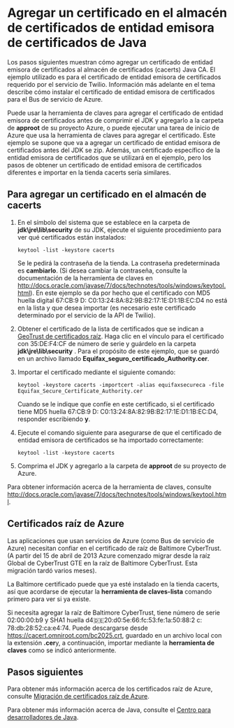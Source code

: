 <properties 
    pageTitle="Agregar un certificado en el almacén de CA de Java | Microsoft Azure" 
    description="Obtenga información sobre cómo agregar un certificado de entidad emisora de certificados en el almacén de certificados (cacerts) de la entidad emisora de certificados de Java para servicio de Twilio o Bus de servicio de Azure." 
    services="" 
    documentationCenter="java" 
    authors="rmcmurray" 
    manager="wpickett" 
    editor=""/>

<tags 
    ms.service="multiple" 
    ms.workload="na" 
    ms.tgt_pltfrm="na" 
    ms.devlang="Java" 
    ms.topic="article" 
    ms.date="08/11/2016" 
    ms.author="robmcm"/>

# <a name="adding-a-certificate-to-the-java-ca-certificates-store"></a>Agregar un certificado en el almacén de certificados de entidad emisora de certificados de Java
Los pasos siguientes muestran cómo agregar un certificado de entidad emisora de certificados al almacén de certificados (cacerts) Java CA. El ejemplo utilizado es para el certificado de entidad emisora de certificados requerido por el servicio de Twilio. Información más adelante en el tema describe cómo instalar el certificado de entidad emisora de certificados para el Bus de servicio de Azure. 

Puede usar la herramienta de claves para agregar el certificado de entidad emisora de certificados antes de comprimir el JDK y agregarlo a la carpeta de **approot** de su proyecto Azure, o puede ejecutar una tarea de inicio de Azure que usa la herramienta de claves para agregar el certificado. Este ejemplo se supone que va a agregar un certificado de entidad emisora de certificados antes del JDK se zip. Además, un certificado específico de la entidad emisora de certificados que se utilizará en el ejemplo, pero los pasos de obtener un certificado de entidad emisora de certificados diferentes e importar en la tienda cacerts sería similares.

## <a name="to-add-a-certificate-to-the-cacerts-store"></a>Para agregar un certificado en el almacén de cacerts

1. En el símbolo del sistema que se establece en la carpeta de **jdk\jre\lib\security** de su JDK, ejecute el siguiente procedimiento para ver qué certificados están instalados:

    `keytool -list -keystore cacerts`

    Se le pedirá la contraseña de la tienda. La contraseña predeterminada es **cambiarlo**. (Si desea cambiar la contraseña, consulte la documentación de la herramienta de claves en <http://docs.oracle.com/javase/7/docs/technotes/tools/windows/keytool.html>). En este ejemplo se da por hecho que el certificado con MD5 huella digital 67:CB:9 D: C0:13:24:8A:82:9B:B2:17:1E:D1:1B:EC:D4 no está en la lista y que desea importar (es necesario este certificado determinado por el servicio de la API de Twilio).
2. Obtener el certificado de la lista de certificados que se indican a [GeoTrust de certificados raíz](http://www.geotrust.com/resources/root-certificates/). Haga clic en el vínculo para el certificado con 35:DE:F4:CF de número de serie y guárdelo en la carpeta **jdk\jre\lib\security** . Para el propósito de este ejemplo, que se guardó en un archivo llamado **Equifax\_seguro\_certificado\_Authority.cer**.
3. Importar el certificado mediante el siguiente comando:

    `keytool -keystore cacerts -importcert -alias equifaxsecureca -file Equifax_Secure_Certificate_Authority.cer`

    Cuando se le indique que confíe en este certificado, si el certificado tiene MD5 huella 67:CB:9 D: C0:13:24:8A:82:9B:B2:17:1E:D1:1B:EC:D4, responder escribiendo **y**.
4. Ejecute el comando siguiente para asegurarse de que el certificado de entidad emisora de certificados se ha importado correctamente:

    `keytool -list -keystore cacerts`

5. Comprima el JDK y agregarlo a la carpeta de **approot** de su proyecto de Azure.

Para obtener información acerca de la herramienta de claves, consulte <http://docs.oracle.com/javase/7/docs/technotes/tools/windows/keytool.html>.

## <a name="azure-root-certificates"></a>Certificados raíz de Azure

Las aplicaciones que usan servicios de Azure (como Bus de servicio de Azure) necesitan confiar en el certificado de raíz de Baltimore CyberTrust. (A partir del 15 de abril de 2013 Azure comenzado migrar desde la raíz Global de CyberTrust GTE en la raíz de Baltimore CyberTrust. Esta migración tardó varios meses).

La Baltimore certificado puede que ya esté instalado en la tienda cacerts, así que acordarse de ejecutar la **herramienta de claves-lista** comando primero para ver si ya existe.

Si necesita agregar la raíz de Baltimore CyberTrust, tiene número de serie 02:00:00:b9 y SHA1 huella d4:de:20:d0:5e:66:fc:53:fe:1a:50:88:2 c: 78:db:28:52:ca:e4:74. Puede descargarse desde <https://cacert.omniroot.com/bc2025.crt>, guardado en un archivo local con la extensión **.cer**y, a continuación, importar mediante la **herramienta de claves** como se indicó anteriormente.

## <a name="next-steps"></a>Pasos siguientes

Para obtener más información acerca de los certificados raíz de Azure, consulte [Migración de certificados raíz de Azure](http://blogs.msdn.com/b/windowsazure/archive/2013/03/15/windows-azure-root-certificate-migration.aspx).

Para obtener más información acerca de Java, consulte el [Centro para desarrolladores de Java](/develop/java/).
